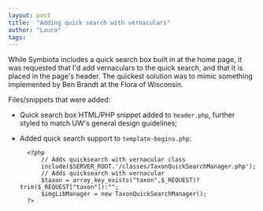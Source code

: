 ```yaml
---
layout: post
title:  "Adding quick search with vernaculars"
author: "Laura"
tags: 
---
```


While Symbiota includes a quick search box built in at the home page, it was requested that I'd add vernaculars to the quick search, and that it is placed in the page's header.
The quickest solution was to mimic something implemented by Ben Brandt at the Flora of Wisconsin.

Files/snippets that were added:

- Quick search box HTML/PHP snippet added to `header.php`, further styled to match UW's general design guidelines;
- Added quick search support to `template-begins.php`:

		<?php  
			// Adds quicksearch with vernacular class
			include($SERVER_ROOT.'/classes/TaxonQuickSearchManager.php');
			// Adds quicksearch with vernacular 
			$taxon = array_key_exists("taxon",$_REQUEST)?trim($_REQUEST["taxon"]):"";
			$imgLibManager = new TaxonQuickSearchManager();
		?>
